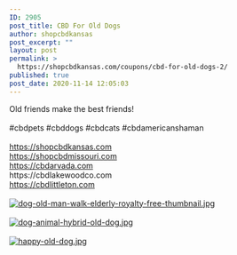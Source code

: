 ```yaml
---
ID: 2905
post_title: CBD For Old Dogs
author: shopcbdkansas
post_excerpt: ""
layout: post
permalink: >
  https://shopcbdkansas.com/coupons/cbd-for-old-dogs-2/
published: true
post_date: 2020-11-14 12:05:03
---
```

<html><head></head><body>
<span>Old friends make the best friends!</span><br /><br /><span>#cbdpets #cbddogs #cbdcats #cbdamericanshaman</span><br /><br /><a href="https://shopcbdkansas.com">https://shopcbdkansas.com</a><span> </span><br /><a href="https://shopcbdmissouri.com">https://shopcbdmissouri.com</a><span> </span><br /><a href="https://cbdarvada.com">https://cbdarvada.com</a><span> <br /></span><span>https</span><span>://cbdlakewoodco.com</span><br /><a href="https://cbdlittleton.com">https://cbdlittleton.com</a><span> </span>
</body>
</html><br/><br/><a href="https://snd-videos.s3.amazonaws.com/291594/1605328838014.jpg"  title="dog-old-man-walk-elderly-royalty-free-thumbnail.jpg" ><img src="https://snd-videos.s3.amazonaws.com/291594/1605328838014.jpg" alt="dog-old-man-walk-elderly-royalty-free-thumbnail.jpg" title="dog-old-man-walk-elderly-royalty-free-thumbnail.jpg" /></a><br/><br/><a href="https://snd-videos.s3.amazonaws.com/291594/1605328838024.jpg"  title="dog-animal-hybrid-old-dog.jpg" ><img src="https://snd-videos.s3.amazonaws.com/291594/1605328838024.jpg" alt="dog-animal-hybrid-old-dog.jpg" title="dog-animal-hybrid-old-dog.jpg" /></a><br/><br/><a href="https://snd-videos.s3.amazonaws.com/291594/1605328838031.jpg"  title="happy-old-dog.jpg" ><img src="https://snd-videos.s3.amazonaws.com/291594/1605328838031.jpg" alt="happy-old-dog.jpg" title="happy-old-dog.jpg" /></a>